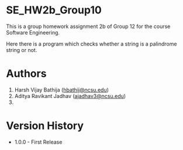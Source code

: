 
# SE_HW2b_Group10
This is a group homework assignment 2b of Group 12 for the course Software Engineering.

Here there is a program which checks whether a string is a palindrome string or not.

# Authors
1. Harsh Vijay Bathija (hbathij@ncsu.edu)
2. Aditya Ravikant Jadhav (ajadhav3@ncsu.edu)
3. 

# Version History
- 1.0.0 - First Release
